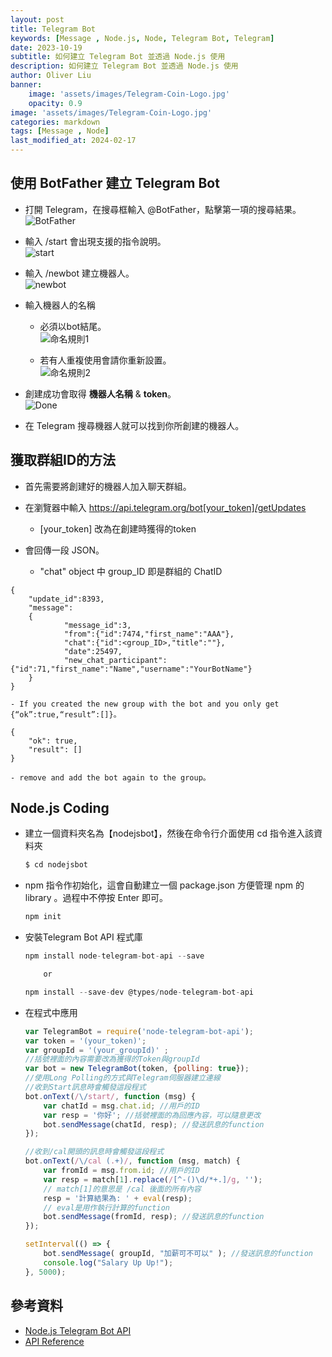 ```yaml
---
layout: post
title: Telegram Bot
keywords: [Message , Node.js, Node, Telegram Bot, Telegram]
date: 2023-10-19
subtitle: 如何建立 Telegram Bot 並透過 Node.js 使用
description: 如何建立 Telegram Bot 並透過 Node.js 使用
author: Oliver Liu
banner:
    image: 'assets/images/Telegram-Coin-Logo.jpg'
    opacity: 0.9
image: 'assets/images/Telegram-Coin-Logo.jpg'
categories: markdown
tags: [Message , Node]
last_modified_at: 2024-02-17
--- 
```



## 使用 BotFather 建立 Telegram Bot
- 打開 Telegram，在搜尋框輸入 @BotFather，點擊第一項的搜尋結果。  
    ![BotFather](https://hackmd.io/_uploads/Bk5linasp.png)  

- 輸入 /start 會出現支援的指令說明。  
    ![start](https://hackmd.io/_uploads/rJ1_nhToa.png)  

- 輸入 /newbot 建立機器人。  
    ![newbot](https://hackmd.io/_uploads/SJ_Manpsa.png)  
    
- 輸入機器人的名稱  

    - 必須以bot結尾。  
    ![命名規則1](https://hackmd.io/_uploads/ByN41TTsp.png)  
	
    - 若有人重複使用會請你重新設置。  
    ![命名規則2](https://hackmd.io/_uploads/B13E1pTj6.png)  
	

- 創建成功會取得 **機器人名稱** & **token**。  
    ![Done](https://hackmd.io/_uploads/rJkie6Ti6.png)  

- 在 Telegram 搜尋機器人就可以找到你所創建的機器人。  

## 獲取群組ID的方法
- 首先需要將創建好的機器人加入聊天群組。  

- 在瀏覽器中輸入 https://api.telegram.org/bot[your_token]/getUpdates  
    - [your_token] 改為在創建時獲得的token  

- 會回傳一段 JSON。  
    - "chat" object 中 group_ID 即是群組的 ChatID  
```
{
	"update_id":8393,
	"message":
    {
			"message_id":3,
			"from":{"id":7474,"first_name":"AAA"},
			"chat":{"id":<group_ID>,"title":""},
			"date":25497,
			"new_chat_participant":{"id":71,"first_name":"Name","username":"YourBotName"}
    }
}
```
    - If you created the new group with the bot and you only get {“ok”:true,“result”:[]}。  
```
{
	"ok": true,
    "result": []
}
```
    - remove and add the bot again to the group。  
    

## Node.js Coding
- 建立一個資料夾名為【nodejsbot】，然後在命令行介面使用 cd 指令進入該資料夾

	```	js
	$ cd nodejsbot
	```
- npm 指令作初始化，這會自動建立一個 package.json 方便管理 npm 的 library 。過程中不停按 Enter 即可。
	``` js
	npm init
	```
- 安裝Telegram Bot API 程式庫
	``` js
	npm install node-telegram-bot-api --save

		or

	npm install --save-dev @types/node-telegram-bot-api
	```
    
- 在程式中應用  

	``` js
	var TelegramBot = require('node-telegram-bot-api');
	var token = '(your_token)';
	var groupId = '(your_groupId)' ;
	//括號裡面的內容需要改為獲得的Token與groupId
	var bot = new TelegramBot(token, {polling: true});
	//使用Long Polling的方式與Telegram伺服器建立連線
	//收到Start訊息時會觸發這段程式
	bot.onText(/\/start/, function (msg) {
		var chatId = msg.chat.id; //用戶的ID
		var resp = '你好'; //括號裡面的為回應內容，可以隨意更改
		bot.sendMessage(chatId, resp); //發送訊息的function
	});
	
	//收到/cal開頭的訊息時會觸發這段程式
	bot.onText(/\/cal (.+)/, function (msg, match) {
		var fromId = msg.from.id; //用戶的ID
		var resp = match[1].replace(/[^-()\d/*+.]/g, '');
		// match[1]的意思是 /cal 後面的所有內容
		resp = '計算結果為: ' + eval(resp);
		// eval是用作執行計算的function
		bot.sendMessage(fromId, resp); //發送訊息的function
	});

	setInterval(() => {
		bot.sendMessage( groupId, "加薪可不可以" ); //發送訊息的function
		console.log("Salary Up Up!");
	}, 5000);
	```

## 參考資料 
- [Node.js Telegram Bot API](https://github.com/yagop/node-telegram-bot-api)  
- [API Reference](https://github.com/yagop/node-telegram-bot-api/blob/master/doc/api.md)  
